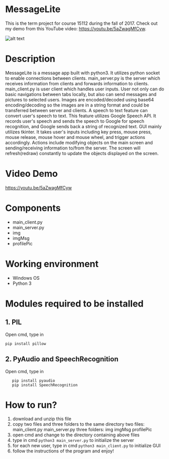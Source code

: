 # MessageLite
This is the term project for course 15112 during the fall of 2017. Check out my demo from this YouTube video: https://youtu.be/5aZwagMfCyw.  

![alt text](https://i.imgur.com/5CF42Bt.jpg)

# Description
MessageLite is a message app built with python3. It utilizes python socket to enable connections between clients. main_server.py is the server which receives information from clients and forwards information to clients. main_client.py is user client which handles user inputs. User not only can do basic navigations between tabs locally, but also can send messages and pictures to selected users. Images are encoded/decoded using base64 encoding/decoding so the images are in a string format and could be transferred between server and clients. A speech to text feature can convert user's speech to text. This feature utilizes Google Speech API. It records user's speech and sends the speech to Google for speech recognition, and Google sends back a string of recognized text. GUI mainly utilizes tkinter. It takes user's inputs including key press, mouse press, mouse release, mouse hover and mouse wheel, and trigger actions accordingly. Actions include modifying objects on the main screen and sending/receiving information to/from the server. The screen will refresh(redraw) constantly to update the objects displayed on the screen. 

# Video Demo
https://youtu.be/5aZwagMfCyw

# Components
- main_client.py
- main_server.py
- img
- imgMsg
- profilePic

# Working environment
- Windows OS
- Python 3

# Modules required to be installed
## 1. PIL
  Open cmd, type in 
  ```
  pip install pillow
  ```
## 2. PyAudio and SpeechRecognition
  Open cmd, type in 
  ```
     pip install pyaudio
     pip install SpeechRecognition
  ```

# How to run?
1. download and unzip this file
2. copy two files and three folders to the same directory
two files: main_client.py main_server.py
three folders: img imgMsg profilePic
3. open cmd and change to the directory containing above files 
4. type in cmd ```python3 main_server.py``` to initialize the server 
5. for each new user, type in cmd ```python3 main_client.py``` to initialize GUI 
6. follow the instructions of the program and enjoy!


